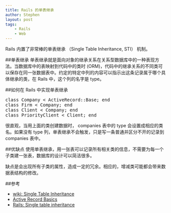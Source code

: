 ```yaml
---
title: Rails 的单表继承
author: Stephen
layout: post
tags:
    - Rails
    - Web
---
```

Rails 内置了非常棒的单表继承 （Single Table Inheritance, STI） 机制。

##单表继承
单表继承就是面向对象的继承关系在关系型数据库中的一种表现方法。当数据库中的表映射到代码中的类时 (ORM)，代码中的继承关系的不同类可以保存在同一张数据表中。约定的特定中列的内容可以指示出这条记录属于哪个具体继承的类，在 Rails 中，这个列的名字是 type。

##如何在 Rails 中实现单表继承

<pre>
class Company < ActiveRecord::Base; end
class Firm < Company; end
class Client < Company; end
class PriorityClient < Client; end
</pre>
很直观，当用上面的类创建数据时， companies 表中的 type 会设置成相应的类名。如果没有 type 列，单表继承不会触发，只是写一条普通并区分不开的记录到 companies 表中。
<!--more-->

##优缺点
使用单表继承，用一张表可以记录所有相关类的信息，不需要为每一个子类建一张表，数据库的设计可以简洁很多。

缺点是会出现所有子类的属性，造成一定的冗余。相应的，增减类可能都会带来数据表结构的修改。

##参考
* [wiki: Single Table Inheritance](http://en.wikipedia.org/wiki/Single_Table_Inheritance)
* [Active Record Basics](http://guides.rubyonrails.org/active_record_basics.html)
* [Rails: Single table inheritance](http://api.rubyonrails.org/classes/ActiveRecord/Base.html#label-Single+table+inheritance)

